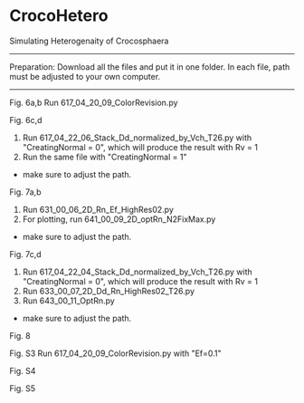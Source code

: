 # CrocoHetero
Simulating Heterogenaity of Crocosphaera
**************
Preparation:
Download all the files and put it in one folder.
In each file, path must be adjusted to your own computer.
**************
Fig. 6a,b
Run 617_04_20_09_ColorRevision.py

Fig. 6c,d
1. Run 617_04_22_06_Stack_Dd_normalized_by_Vch_T26.py with "CreatingNormal = 0", which will produce the result with Rv = 1
2. Run the same file with "CreatingNormal = 1"
* make sure to adjust the path.

Fig. 7a,b
1. Run 631_00_06_2D_Rn_Ef_HighRes02.py
2. For plotting, run 641_00_09_2D_optRn_N2FixMax.py
* make sure to adjust the path.

Fig. 7c,d
1. Run 617_04_22_04_Stack_Dd_normalized_by_Vch_T26.py with "CreatingNormal = 0", which will produce the result with Rv = 1
2. Run 633_00_07_2D_Dd_Rn_HighRes02_T26.py
3. Run 643_00_11_OptRn.py
* make sure to adjust the path.

Fig. 8

Fig. S3
Run 617_04_20_09_ColorRevision.py with "Ef=0.1"

Fig. S4


Fig. S5

